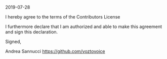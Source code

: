 2019-07-28

I hereby agree to the terms of the Contributors License

I furthermore declare that I am authorized and able to make this
agreement and sign this declaration.

Signed,

Andrea Sannucci
https://github.com/voztovoice
